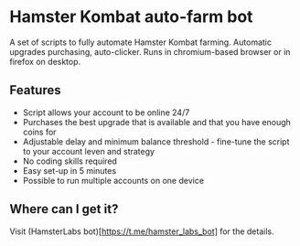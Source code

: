 # Hamster Kombat auto-farm bot
A set of scripts to fully automate Hamster Kombat farming. Automatic upgrades purchasing, auto-clicker. Runs in chromium-based browser or in firefox on desktop.

## Features
- Script allows your account to be online 24/7
- Purchases the best upgrade that is available and that you have enough coins for
- Adjustable delay and minimum balance threshold - fine-tune the script to your account leven and strategy
- No coding skills required
- Easy set-up in 5 minutes
- Possible to run multiple accounts on one device

## Where can I get it?
Visit (HamsterLabs bot)[https://t.me/hamster_labs_bot] for the details.
